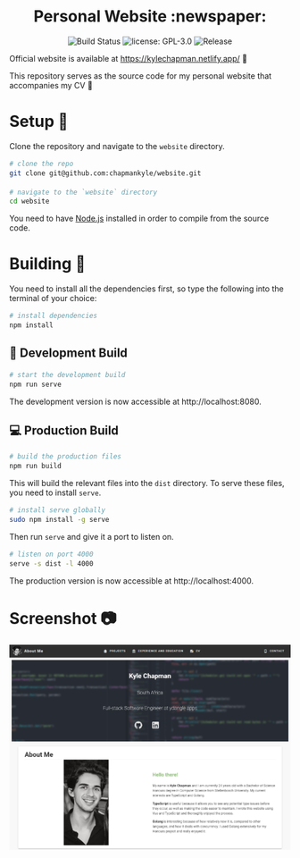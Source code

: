 <h1 align="center">Personal Website :newspaper:</h1>

<p align="center">
  <img src="https://circleci.com/gh/chapmankyle/website/tree/master.svg?style=svg" alt="Build Status"></img>
  <img src="https://img.shields.io/github/license/chapmankyle/website.svg?" alt="license: GPL-3.0"></img>
  <img src="https://img.shields.io/github/v/release/chapmankyle/website.svg?" alt="Release"></img>
</p>

Official website is available at https://kylechapman.netlify.app/ :tada:

This repository serves as the source code for my personal website that accompanies my CV :memo:

# Setup :rocket:

Clone the repository and navigate to the `website` directory.
```bash
# clone the repo
git clone git@github.com:chapmankyle/website.git

# navigate to the `website` directory
cd website
```

You need to have [Node.js](https://nodejs.org/) installed in order to compile
from the source code.

# Building :hammer:

You need to install all the dependencies first, so type the following into the
terminal of your choice:
```bash
# install dependencies
npm install
```

## :wrench: Development Build

```bash
# start the development build
npm run serve
```

The development version is now accessible at http://localhost:8080.

## :computer: Production Build

```bash
# build the production files
npm run build
```

This will build the relevant files into the `dist` directory. To serve these
files, you need to install `serve`.

```bash
# install serve globally
sudo npm install -g serve
```

Then run `serve` and give it a port to listen on.

```bash
# listen on port 4000
serve -s dist -l 4000
```

The production version is now accessible at http://localhost:4000.

# Screenshot :camera:
![screenshot](./screenshot.png)
